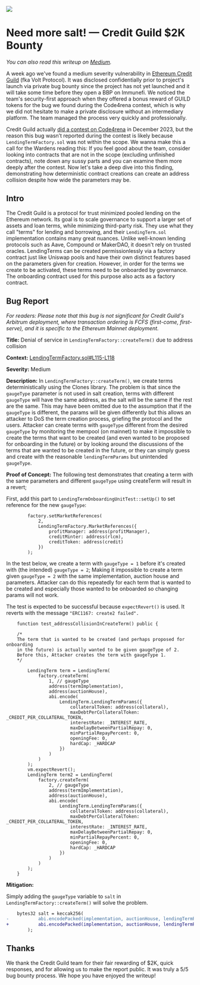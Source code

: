 
![](https://i.imgur.com/XUFwLJW.jpeg)

# Need more salt! — Credit Guild $2K Bounty

_You can also read this writeup on [Medium](https://wardaudits.medium.com/need-more-salt-credit-guild-2k-bounty-1404f07f1394)._

A week ago we've found a medium severity vulnerability in [Ethereum Credit Guild](https://twitter.com/CreditGuild) (fka Volt Protocol). It was disclosed confidentially prior to project's launch via private bug bounty since the project has not yet launched and it will take some time before they open a BBP on Immunefi. We noticed the team's security-first approach when they offered a bonus reward of GUILD tokens for the bug we found during the Code4rena contest, which is why we did not hesitate to make a private disclosure without an intermediary platform. The team managed the process very quickly and professionally.

Credit Guild actually [did a contest on Code4rena](https://code4rena.com/audits/2023-12-ethereum-credit-guild#top) in December 2023, but the reason this bug wasn’t reported during the contest is likely because `LendingTermFactory.sol` was not within the scope. We wanna make this a call for the Wardens reading this: If you feel good about the team, consider looking into contracts that are not in the scope (excluding unfinished contracts), note down any sussy parts and you can examine them more deeply after the contest. Now let's take a deep dive into this finding, demonstrating how deterministic contract creations can create an address collision despite how wide the parameters may be.

## Intro
The Credit Guild is a protocol for trust minimized pooled lending on the Ethereum network. Its goal is to scale governance to support a larger set of assets and loan terms, while minimizing third-party risk. They use what they call "terms" for lending and borrowing, and their `LendingTerm.sol` implementation contains many great nuances. Unlike well-known lending protocols such as Aave, Compound or MakerDAO, it doesn't rely on trusted oracles. LendingTerms can be created permissionlessly via a factory contract just like Uniswap pools and have their own distinct features based on the parameters given for creation. However, in order for the terms we create to be activated, these terms need to be onboarded by governance. The onboarding contract used for this purpose also acts as a factory contract.

## Bug Report

_For readers: Please note that this bug is not significant for Credit Guild's Arbitrum deployment, where transaction ordering is FCFS (first-come, first-serve), and it is specific to the Ethereum Mainnet deployment._

**Title:** Denial of service in `LendingTermFactory::createTerm()` due to address collision

**Context:** [LendingTermFactory.sol#L115-L118](https://github.com/volt-protocol/ethereum-credit-guild/blob/main/src/governance/LendingTermFactory.sol#L115-L118)

**Severity:** Medium

**Description:**
In `LendingTermFactory::createTerm()`, we create terms deterministically using the Clones library. The problem is that since the `gaugeType` parameter is not used in salt creation, terms with different `gaugeType` will have the same address, as the salt will be the same if the rest are the same. This may have been omitted due to the assumption that if the `gaugeType` is different, the params will be given differently but this allows an attacker to DoS the term creation process, griefing the protocol and the users. Attacker can create terms with `gaugeType` different from the desired `gaugeType` by monitoring the mempool (on mainnet) to make it impossible to create the terms that want to be created (and even wanted to be proposed for onboarding in the future) or by looking around the discussions of the terms that are wanted to be created in the future, or they can simply guess and create with the reasonable `lendingTermParams` but unintended `gaugeType`.

**Proof of Concept:**
The following test demonstrates that creating a term with the same parameters and different `gaugeType` using createTerm will result in a revert;

First, add this part to `LendingTermOnboardingUnitTest::setUp()` to set reference for the new `gaugeType`:
```solidity
        factory.setMarketReferences(
            2,
            LendingTermFactory.MarketReferences({
                profitManager: address(profitManager),
                creditMinter: address(rlcm),
                creditToken: address(credit)
            })
        );
```

In the test below, we create a term with `gaugeType = 1` before it's created with (the intended) `gaugeType = 2`; Making it impossible to create a term given `gaugeType = 2` with the same implementation, auction house and parameters. Attacker can do this repeatedly for each term that is wanted to be created and especially those wanted to be onboarded so changing params will not work.

The test is expected to be successful because `expectRevert()` is used. It reverts with the message `"ERC1167: create2 failed".`
```solidity
    function test_addressCollisionInCreateTerm() public {

	/*
	The term that is wanted to be created (and perhaps proposed for onboarding
	in the future) is actually wanted to be given gaugeType of 2.
	Before this, Attacker creates the term with gaugeType 1.
	*/
		
        LendingTerm term = LendingTerm(
            factory.createTerm(
                1, // gaugeType
                address(termImplementation),
                address(auctionHouse),
                abi.encode(
                    LendingTerm.LendingTermParams({
                        collateralToken: address(collateral),
                        maxDebtPerCollateralToken: _CREDIT_PER_COLLATERAL_TOKEN,
                        interestRate: _INTEREST_RATE,
                        maxDelayBetweenPartialRepay: 0,
                        minPartialRepayPercent: 0,
                        openingFee: 0,
                        hardCap: _HARDCAP
                    })
                )
            )
        );
        vm.expectRevert();
        LendingTerm term2 = LendingTerm(
            factory.createTerm(
                2, // gaugeType
                address(termImplementation),
                address(auctionHouse),
                abi.encode(
                    LendingTerm.LendingTermParams({
                        collateralToken: address(collateral),
                        maxDebtPerCollateralToken: _CREDIT_PER_COLLATERAL_TOKEN,
                        interestRate: _INTEREST_RATE,
                        maxDelayBetweenPartialRepay: 0,
                        minPartialRepayPercent: 0,
                        openingFee: 0,
                        hardCap: _HARDCAP
                    })
                )
            )
        );
    }
```


**Mitigation:**

Simply adding the `gaugeType` variable to `salt` in `LendingTermFactory::createTerm()` will solve the problem.

```diff
	bytes32 salt = keccak256(
-           abi.encodePacked(implementation, auctionHouse, lendingTermParams)
+           abi.encodePacked(implementation, auctionHouse, lendingTermParams, gaugeType)
        );
```

## Thanks

We thank the Credit Guild team for their fair rewarding of $2K, quick responses, and for allowing us to make the report public. It was truly a 5/5 bug bounty process. We hope you have enjoyed the writeup!
